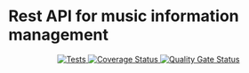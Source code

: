 # Rest API for music information management

<p align='center'>
    <a href='https://github.com/ULL-ESIT-INF-DSI-2122/ull-esit-inf-dsi-21-22-prct12-music-api-grupo_r/actions/workflows/test.js.yml'>
      <img alt='Tests' src='https://github.com/ULL-ESIT-INF-DSI-2122/ull-esit-inf-dsi-21-22-prct12-music-api-grupo_r/actions/workflows/test.js.yml/badge.svg'/>
    </a>
  <a href='https://coveralls.io/github/ULL-ESIT-INF-DSI-2122/ull-esit-inf-dsi-21-22-prct12-music-api-grupo_r?branch=main'>
    <img alt='Coverage Status' src='https://coveralls.io/repos/github/ULL-ESIT-INF-DSI-2122/ull-esit-inf-dsi-21-22-prct12-music-api-grupo_r/badge.svg?branch=main'/>
  </a>

  <a href='https://sonarcloud.io/summary/new_code?id=ULL-ESIT-INF-DSI-2122_ull-esit-inf-dsi-21-22-prct12-music-api-grupo_r'>
    <img alt='Quality Gate Status' src='https://sonarcloud.io/api/project_badges/measure?project=ULL-ESIT-INF-DSI-2122_ull-esit-inf-dsi-21-22-prct12-music-api-grupo_r&metric=alert_status'/>
  </a>
</p>
